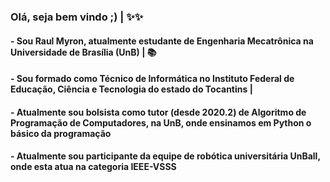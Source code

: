 ### Olá, seja bem vindo ;) | ✨✨
#### - Sou Raul Myron, atualmente estudante de Engenharia Mecatrônica na Universidade de Brasília (UnB) | 📚
#### - Sou formado como Técnico de Informática no Instituto Federal de Educação, Ciência e Tecnologia do estado do Tocantins | 
#### - Atualmente sou bolsista como tutor (desde 2020.2) de Algoritmo de Programação de Computadores, na UnB, onde ensinamos em Python o básico da programação
#### - Atualmente sou participante da equipe de robótica universitária UnBall, onde esta atua na categoria IEEE-VSSS 
<!--
- 🔭 I’m currently working on ...
- 🌱 I’m currently learning ...
- 👯 I’m looking to collaborate on ...
- 🤔 I’m looking for help with ...
- 💬 Ask me about ...
- 📫 How to reach me: ...
- 😄 Pronouns: ...
- ⚡ Fun fact: ...
-->
